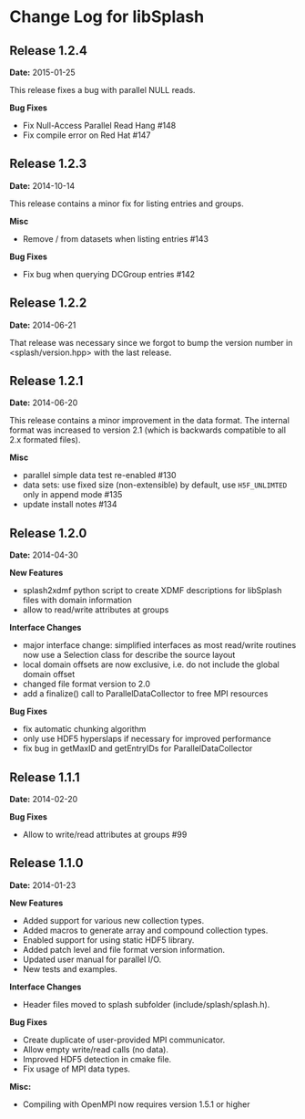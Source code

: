 Change Log for libSplash
================================================================

Release 1.2.4
-------------
**Date:** 2015-01-25

This release fixes a bug with parallel NULL reads.

**Bug Fixes**

 - Fix Null-Access Parallel Read Hang #148
 - Fix compile error on Red Hat #147


Release 1.2.3
-------------
**Date:** 2014-10-14

This release contains a minor fix for listing entries and groups.

**Misc**

 - Remove / from datasets when listing entries #143


**Bug Fixes**

 - Fix bug when querying DCGroup entries #142


Release 1.2.2
-------------
**Date:** 2014-06-21

That release was necessary since we forgot to bump the version
number in <splash/version.hpp> with the last release.


Release 1.2.1
-------------
**Date:** 2014-06-20

This release contains a minor improvement in the data format.
The internal format was increased to version 2.1 (which is
backwards compatible to all 2.x formated files).

**Misc**

 - parallel simple data test re-enabled #130
 - data sets: use fixed size (non-extensible) by default,
   use `H5F_UNLIMTED` only in append mode #135
 - update install notes #134


Release 1.2.0
-------------
**Date:** 2014-04-30

**New Features**

 - splash2xdmf python script to create XDMF descriptions for libSplash files
   with domain information
 - allow to read/write attributes at groups


**Interface Changes**

 - major interface change: simplified interfaces as most read/write routines
   now use a Selection class for describe the source layout
 - local domain offsets are now exclusive, i.e. do not include the
   global domain offset
 - changed file format version to 2.0
 - add a finalize() call to ParallelDataCollector to free MPI resources


**Bug Fixes**

 - fix automatic chunking algorithm
 - only use HDF5 hyperslaps if necessary for improved performance
 - fix bug in getMaxID and getEntryIDs for ParallelDataCollector



Release 1.1.1
-------------
**Date:** 2014-02-20

**Bug Fixes**

 - Allow to write/read attributes at groups #99


Release 1.1.0
-------------
**Date:** 2014-01-23

**New Features**

 - Added support for various new collection types.
 - Added macros to generate array and compound collection types.
 - Enabled support for using static HDF5 library.
 - Added patch level and file format version information.
 - Updated user manual for parallel I/O.
 - New tests and examples.


**Interface Changes**

 - Header files moved to splash subfolder (include/splash/splash.h). 


**Bug Fixes**

 - Create duplicate of user-provided MPI communicator.
 - Allow empty write/read calls (no data).
 - Improved HDF5 detection in cmake file.
 - Fix usage of MPI data types.


**Misc:**

 - Compiling with OpenMPI now requires version 1.5.1 or higher
